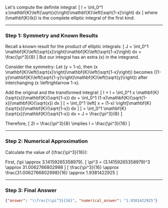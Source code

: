Let's compute the definite integral:
\[
I = \int_0^1 x\:\mathbf{K}\left(\sqrt{x}\right)\mathbf{K}\left(\sqrt{1-x}\right) dx
\]
where \(\mathbf{K}(k)\) is the complete elliptic integral of the first kind.

---

### Step 1: Symmetry and Known Results

Recall a known result for the product of elliptic integrals:
\[
J = \int_0^1 \mathbf{K}\left(\sqrt{x}\right)\mathbf{K}\left(\sqrt{1-x}\right) dx = \frac{\pi^3}{8}
\]
But our integral has an extra \(x\) in the integrand.

Consider the symmetry:
Let \(y = 1-x\), then \(x \mathbf{K}\left(\sqrt{x}\right)\mathbf{K}\left(\sqrt{1-x}\right)\) becomes \((1-y)\mathbf{K}\left(\sqrt{1-y}\right)\mathbf{K}\left(\sqrt{y}\right)\) after interchanging \(x \leftrightarrow 1-x\).

Add the original and the transformed integral:
\[
I + I = \int_0^1 x \mathbf{K}(\sqrt{x})\mathbf{K}(\sqrt{1-x}) dx + \int_0^1 (1-x)\mathbf{K}(\sqrt{1-x})\mathbf{K}(\sqrt{x}) dx
\]
\[
= \int_0^1 \left[ x + (1-x) \right]\mathbf{K}(\sqrt{x})\mathbf{K}(\sqrt{1-x}) dx
\]
\[
= \int_0^1 \mathbf{K}(\sqrt{x})\mathbf{K}(\sqrt{1-x}) dx = J = \frac{\pi^3}{8}
\]

Therefore,
\[
2I = \frac{\pi^3}{8} \implies I = \frac{\pi^3}{16}
\]

---

### Step 2: Numerical Approximation

Calculate the value of \(\frac{\pi^3}{16}\):

First, \(\pi \approx 3.14159265358979\).
\[
\pi^3 = (3.14159265358979)^3 \approx 31.0062766802998
\]
\[
\frac{\pi^3}{16} \approx \frac{31.0062766802998}{16} \approx 1.9381422925
\]

---

### Step 3: Final Answer

```json
{"answer": "\\frac{\\pi^3}{16}", "numerical_answer": "1.9381422925"}
```